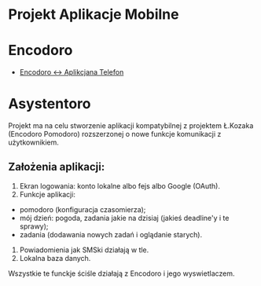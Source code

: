 # Projekt Aplikacje Mobilne 
# Encodoro 
- [Encodoro <-> Aplikcjana Telefon](assets/encodoro.md)

# Asystentoro 
Projekt ma na celu stworzenie aplikacji kompatybilnej z projektem Ł.Kozaka (Encodoro Pomodoro) rozszerzonej o nowe funkcje komunikacji z użytkownikiem.

## Założenia aplikacji: 
1. Ekran logowania: konto lokalne albo fejs albo Google (OAuth).
1. Funkcje aplikacji:
- pomodoro (konfiguracja czasomierza);
- mój dzień: pogoda, zadania jakie na dzisiaj (jakieś deadline'y i te sprawy);
- zadania (dodawania nowych zadań i oglądanie starych).
1. Powiadomienia jak SMSki działają w tle.
1. Lokalna baza danych.

Wszystkie te funckje ściśle działają z Encodoro i jego wyswietlaczem.

